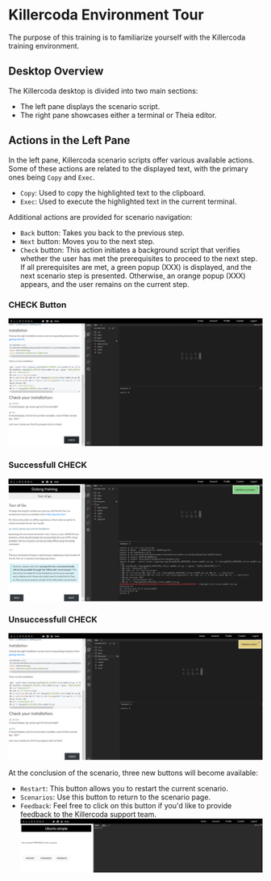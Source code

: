 # Killercoda Environment Tour

The purpose of this training is to familiarize yourself with the Killercoda training environment.

## Desktop Overview

The Killercoda desktop is divided into two main sections:
- The left pane displays the scenario script.
- The right pane showcases either a terminal or Theia editor.

## Actions in the Left Pane

In the left pane, Killercoda scenario scripts offer various available actions. Some of these actions are related to the displayed text, with the primary ones being `Copy` and `Exec`.
- `Copy`: Used to copy the highlighted text to the clipboard.
- `Exec`: Used to execute the highlighted text in the current terminal.

Additional actions are provided for scenario navigation:
- `Back` button: Takes you back to the previous step.
- `Next` button: Moves you to the next step.
- `Check` button: This action initiates a background script that verifies whether the user has met the prerequisites to proceed to the next step. If all prerequisites are met, a green popup (XXX) is displayed, and the next scenario step is presented. Otherwise, an orange popup (XXX) appears, and the user remains on the current step.

### CHECK Button
![Scan results](img/killercoda_check.PNG)

### Successfull CHECK
![Scan results](img/killercoda_check_successfull.PNG)

### Unsuccessfull CHECK
![Scan results](img/killercoda_check_unsuccessfull.PNG)

At the conclusion of the scenario, three new buttons will become available:

- `Restart`: This button allows you to restart the current scenario.
- `Scenarios`: Use this button to return to the scenario page.
- `Feedback`: Feel free to click on this button if you'd like to provide feedback to the Killercoda support team.
![Scan results](img/killercoda_end.PNG)